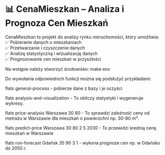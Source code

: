 # 📊 CenaMieszkan – Analiza i Prognoza Cen Mieszkań

CenaMieszkan to projekt do analizy rynku nieruchomości, który umożliwia:  
✅ Pobieranie danych o mieszkaniach  
✅ Przetwarzanie i czyszczenie danych  
✅ Analizę statystyczną i wizualizację danych  
✅ Prognozowanie cen mieszkań w przyszłości  

Na wstępie należy stworzyć środowisko:
make env

Do wywołania odpowiednich funkcji można się podsłużyć przykładami:

flats general-process - pobierze dane z bazy i je oczyści

flats analysis-and-visualization -  To obliczy statystyki i wygeneruje wykresy.

flats price-analysis Warszawa 30 80 -  To sprawdzi zależność ceny od metrażu w Warszawie dla mieszkań o powierzchni np. 30-80 m².
 
flats predict-price Warszawa 30 80 2 5 2030 - To przewidzi średnią cenę mieszkań w Warszawie 

flats run-forecast Gdańsk 35 90 3 1 - wykona prognoze cen np. w Gdańsku do 2050 r.
